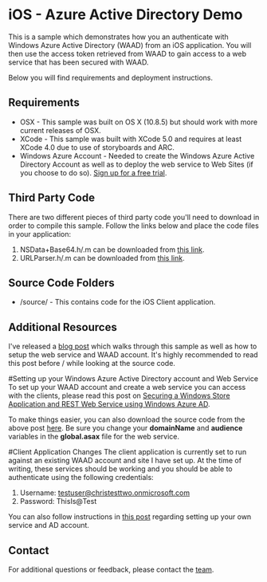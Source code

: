 # iOS - Azure Active Directory Demo
This is a sample which demonstrates how you an authenticate with Windows Azure Active Directory (WAAD) from an iOS application.  You will then use the access token retrieved from WAAD to gain access to a web service that has been secured with WAAD.

Below you will find requirements and deployment instructions.

## Requirements
* OSX - This sample was built on OS X (10.8.5) but should work with more current releases of OSX.
* XCode - This sample was built with XCode 5.0 and requires at least XCode 4.0 due to use of storyboards and ARC.
* Windows Azure Account - Needed to create the Windows Azure Active Directory Account as well as to deploy the web service to Web Sites (if you choose to do so).  [Sign up for a free trial](https://www.windowsazure.com/en-us/pricing/free-trial/).

## Third Party Code
There are two different pieces of third party code you'll need to download in order to compile this sample.  Follow the links below and place the code files in your application:

1.  NSData+Base64.h/.m can be downloaded from [this link](http://www.cocoawithlove.com/2009/06/base64-encoding-options-on-mac-and.html).
1.  URLParser.h/.m can be downloaded from [this link](http://dev.doukasd.com/2011/03/get-values-from-parameters-in-an-nsurl-string/).

## Source Code Folders
* /source/ - This contains code for the iOS Client application.

## Additional Resources
I've released a [blog post](http://chrisrisner.com/Accessing-Resources-Secured-By-Azure-Active-Directory-with-iOS-and-Android) which walks through this sample as well as how to setup the web service and WAAD account.  It's highly recommended to read this post before / while looking at the source code.

#Setting up your Windows Azure Active Directory account and Web Service
To set up your WAAD account and create a web service you can access with the clients, please read this post on [Securing a Windows Store Application and REST Web Service using Windows Azure AD](http://msdn.microsoft.com/en-us/library/windowsazure/dn169448.aspx).  

To make things easier, you can also download the source code from the above post [here](http://code.msdn.microsoft.com/AAL-Windows-Store-app-to-2430e331).  Be sure you change your **domainName** and **audience** variables in the **global.asax** file for the web service.

#Client Application Changes
The client application is currently set to run against an existing WAAD account and site I have set up.  At the time of writing, these services should be working and you should be able to authenticate using the following credentials:

1.  Username: testuser@christesttwo.onmicrosoft.com
1.  Password: ThisIs@Test

You can also follow instructions in [this post](http://chrisrisner.com/Accessing-Resources-Secured-By-Azure-Active-Directory-with-iOS-and-Android) regarding setting up your own service and AD account.

## Contact

For additional questions or feedback, please contact the [team](mailto:chrisner@microsoft.com).
